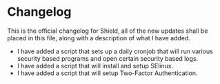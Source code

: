 # Changelog
This is the official changelog for Shield, all of the new updates shall be placed in this file, along with a description of what I have added.

- I have added a script that sets up a daily cronjob that will run various security based programs and open certain security based logs.
- I have added a script that will install and setup SElinux.
- I have added a script that will setup Two-Factor Authentication.
